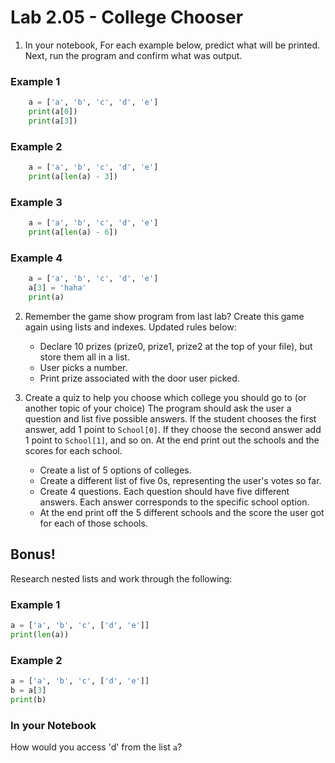 # Lab 2.05 - College Chooser

1. In your notebook, For each example below, predict what will be printed. Next, run the program and confirm what was output. 

### Example 1

```python
    a = ['a', 'b', 'c', 'd', 'e']
    print(a[0])
    print(a[3])
```
### Example 2

```python
    a = ['a', 'b', 'c', 'd', 'e']
    print(a[len(a) - 3])
```
### Example 3
    
```python
    a = ['a', 'b', 'c', 'd', 'e']
    print(a[len(a) - 6])
```
    
### Example 4
    
```python
    a = ['a', 'b', 'c', 'd', 'e']
    a[3] = 'haha'
    print(a)
```

2. Remember the game show program from last lab? Create this game again using lists and indexes. Updated rules below: 

    * Declare 10 prizes (prize0, prize1, prize2 at the top of your file), but store them all in a list.
    * User picks a number.
    * Print prize associated with the door user picked. 

3. Create a quiz to help you choose which college you should go to (or another topic of your choice) The program should ask the user a question and list five possible answers. If the student chooses the first answer, add 1 point to `School[0]`. If they choose the second answer add 1 point to `School[1]`, and so on. At the end print out the schools and the scores for each school.
    
    * Create a list of 5 options of colleges.
    * Create a different list of five 0s, representing the user's votes so far.
    * Create 4 questions. Each question should have five different answers. Each answer corresponds to the specific school option.
    * At the end print off the 5 different schools and the score the user got for each of those schools. 

## Bonus!
Research nested lists and work through the following: 

### Example 1

```python
a = ['a', 'b', 'c', ['d', 'e']]
print(len(a))
```
### Example 2

```python
a = ['a', 'b', 'c', ['d', 'e']]
b = a[3]
print(b)
```
### In your Notebook
How would you access 'd' from the list `a`? 

